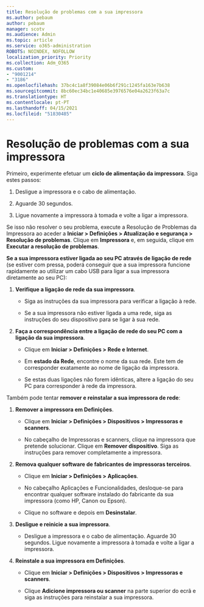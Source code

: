 ```yaml
---
title: Resolução de problemas com a sua impressora
ms.author: pebaum
author: pebaum
manager: scotv
ms.audience: Admin
ms.topic: article
ms.service: o365-administration
ROBOTS: NOINDEX, NOFOLLOW
localization_priority: Priority
ms.collection: Adm_O365
ms.custom:
- "9001214"
- "3186"
ms.openlocfilehash: 37bc4c1a8f39084e06b6f291c1245fa163e7b638
ms.sourcegitcommit: 8bc60ec34bc1e40685e3976576e04a2623f63a7c
ms.translationtype: HT
ms.contentlocale: pt-PT
ms.lasthandoff: 04/15/2021
ms.locfileid: "51830485"
---
```

# <a name="troubleshoot-your-printer"></a>Resolução de problemas com a sua impressora

Primeiro, experimente efetuar um **ciclo de alimentação da impressora**. Siga estes passos:

1. Desligue a impressora e o cabo de alimentação.

2. Aguarde 30 segundos.

3. Ligue novamente a impressora à tomada e volte a ligar a impressora.

Se isso não resolver o seu problema, execute a Resolução de Problemas da Impressora ao aceder a **Iniciar > Definições > Atualização e segurança > Resolução de problemas**. Clique em **Impressora** e, em seguida, clique em **Executar a resolução de problemas**.

**Se a sua impressora estiver ligada ao seu PC através de ligação de rede** (se estiver com pressa, poderá conseguir que a sua impressora funcione rapidamente ao utilizar um cabo USB para ligar a sua impressora diretamente ao seu PC):

1. **Verifique a ligação de rede da sua impressora**.
    
    - Siga as instruções da sua impressora para verificar a ligação à rede.

    - Se a sua impressora não estiver ligada a uma rede, siga as instruções do seu dispositivo para se ligar à sua rede.

2. **Faça a correspondência entre a ligação de rede do seu PC com a ligação da sua impressora**.

    - Clique em **Iniciar > Definições > Rede e Internet**.

    - Em **estado da Rede**, encontre o nome da sua rede. Este tem de corresponder exatamente ao nome de ligação da impressora.

    - Se estas duas ligações não forem idênticas, altere a ligação do seu PC para corresponder à rede da impressora.

Também pode tentar **remover e reinstalar a sua impressora de rede**:

1. **Remover a impressora em Definições**.

    - Clique em **Iniciar > Definições > Dispositivos > Impressoras e scanners**.

    - No cabeçalho de Impressoras e scanners, clique na impressora que pretende solucionar. Clique em **Remover dispositivo**. Siga as instruções para remover completamente a impressora.

2. **Remova qualquer software de fabricantes de impressoras terceiros**.

    - Clique em **Iniciar > Definições > Aplicações**.

    - No cabeçalho Aplicações e Funcionalidades, desloque-se para encontrar qualquer software instalado do fabricante da sua impressora (como HP, Canon ou Epson).

    - Clique no software e depois em **Desinstalar**.

3. **Desligue e reinicie a sua impressora**.

    - Desligue a impressora e o cabo de alimentação. Aguarde 30 segundos. Ligue novamente a impressora à tomada e volte a ligar a impressora.

4. **Reinstale a sua impressora em Definições**.

    - Clique em **Iniciar > Definições > Dispositivos > Impressoras e scanners**.
 
    - Clique **Adicione impressora ou scanner** na parte superior do ecrã e siga as instruções para reinstalar a sua impressora.
